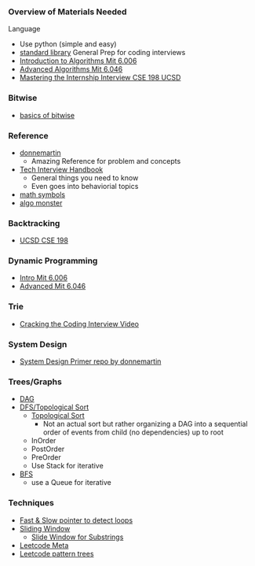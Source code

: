 ### Overview of Materials Needed
Language
- Use python (simple and easy)
- [standard library](https://docs.python.org/3/library/)
General Prep for coding interviews
- [Introduction to Algorithms Mit 6.006](https://ocw.mit.edu/courses/electrical-engineering-and-computer-science/6-006-introduction-to-algorithms-fall-2011/lecture-notes/)
- [Advanced Algorithms Mit 6.046](https://ocw.mit.edu/courses/electrical-engineering-and-computer-science/6-046j-design-and-analysis-of-algorithms-spring-2015/lecture-notes/)
- [Mastering the Internship Interview CSE 198 UCSD](https://sites.google.com/eng.ucsd.edu/cse-198-internship-interview/lecture-slides?authuser=0)

### Bitwise
- [basics of bitwise](https://www.hackerearth.com/practice/basic-programming/bit-manipulation/basics-of-bit-manipulation/tutorial/)

### Reference
- [donnemartin](https://github.com/donnemartin/interactive-coding-challenges)
  - Amazing Reference for problem and concepts
- [Tech Interview Handbook](https://yangshun.github.io/tech-interview-handbook/)
  - General things you need to know 
  - Even goes into behaviorial topics
- [math symbols](https://en.wikipedia.org/wiki/List_of_mathematical_symbols)
- [algo monster](https://algo.monster/)
### Backtracking
- [UCSD CSE 198](https://docs.google.com/presentation/d/1zXCtojICaUYX6z-ITDGuPzGeE4tpvaTrv0WP0IqZ-H8/present?slide=id.p)

### Dynamic Programming
- [Intro Mit 6.006](https://www.youtube.com/watch?v=OQ5jsbhAv_M&t=47s&ab_channel=MITOpenCourseWare)
- [Advanced Mit 6.046](https://www.youtube.com/watch?v=Tw1k46ywN6E&ab_channel=MITOpenCourseWare)

### Trie
- [Cracking the Coding Interview Video](https://www.youtube.com/watch?v=zIjfhVPRZCg&ab_channel=HackerRank)


### System Design
- [System Design Primer repo by donnemartin](https://github.com/donnemartin/system-design-primer)

### Trees/Graphs
 - [DAG](https://en.wikipedia.org/wiki/Directed_acyclic_graph)
 - [DFS/Topological Sort](https://www.youtube.com/watch?v=AfSk24UTFS8&ab_channel=MITOpenCourseWare)
   - [Topological Sort](https://en.wikipedia.org/wiki/Topological_sorting#:~:text=In%20computer%20science%2C%20a%20topological,before%20v%20in%20the%20ordering.)
     - Not an actual sort but rather organizing a DAG into a sequential order of events from child (no dependencies) up to root
   - InOrder
   - PostOrder
   - PreOrder
   - Use Stack for iterative
 - [BFS](youtube.com/watch?v=s-CYnVz-uh4&ab_channel=MITOpenCourseWare)
   - use a Queue for iterative

### Techniques
 - [Fast & Slow pointer to detect loops](https://hongyangyu.github.io/algorithm/2017/09/04/Fast-Pointer-and-Slow-Pointer/#:~:text=Quora%EF%BC%9A,two%20nodes%20at%20a%20time.)
 - [Sliding Window](https://www.geeksforgeeks.org/window-sliding-technique/)
   - [Slide Window for Substrings](https://medium.com/leetcode-patterns/leetcode-pattern-2-sliding-windows-for-strings-e19af105316b)
 - [Leetcode Meta](https://medium.com/leetcode-patterns/leetcode-pattern-4-meta-stuff-4ebbbef7d4c0)
 - [Leetcode pattern trees](https://medium.com/leetcode-patterns/leetcode-pattern-0-iterative-traversals-on-trees-d373568eb0ec)
